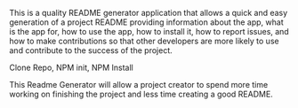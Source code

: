 This is a quality README generator application that allows a quick and easy generation of a project README providing information about the app, what is the app for, how to use the app, how to install it, how to report issues, and how to make contributions so that other developers are more likely to use and contribute to the success of the project.

Clone Repo, NPM init, NPM Install 

This Readme Generator will allow a project creator to spend more time working on finishing the project and less time creating a good README.

